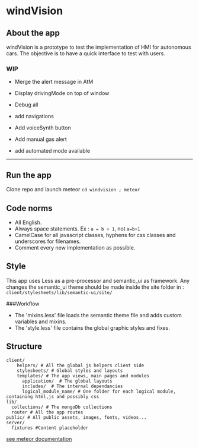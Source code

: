# windVision

## About the app

windVision is a prototype to test the implementation of HMI for autonomous cars. The objective is to have a quick interface to test with users.

### WIP
- Merge the alert message in AtM
-	Display drivingMode on top of window
- Debug all
- add navigations

- Add voiceSynth button
- Add manual gas alert
- add automated mode available

***


## Run the app

Clone repo and launch meteor
`cd windvision ; meteor`

## Code norms
- All English.
- Always space statements. Ex : `a = b + 1`, not `a=b+1`
- CamelCase for all javascript classes, hyphens for css classes and underscores for filenames.
- Comment every new implementation as possible.

## Style
This app uses Less as a pre-processor and semantic_ui as framework.
Any changes the semantic_ui theme should be made inside the site folder in : `client/stylesheets/lib/semantic-ui/site/`

###Workflow
- The 'mixins.less' file loads the semantic theme file and adds custom variables and mixins.
- The 'style.less' file contains the global graphic styles and fixes.

## Structure

	client/
	    helpers/ # All the global js helpers client side
	    stylesheets/ # Global styles and layouts
	    templates/ # The app views, main pages and modules
          application/  # The global layouts
          includes/  # The internal dependancies
          logical_module_name/ # One folder for each logical module, containing html,js and possibly css
	lib/
      collections/ # The mongoDb collections
      router # All the app routes
	public/ # All public assets, images, fonts, videos...
	server/  
      fixtures #Content placeholder

[see meteor documentation](http://docs.meteor.com/#/full/structuringyourapp)
